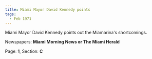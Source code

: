 ```yaml
---  
title: Miami Mayor David Kennedy points  
tags:  
  - Feb 1971  
---  
```

  
Miami Mayor David Kennedy points out the Miamarina's shortcomings.  
  
Newspapers: **Miami Morning News or The Miami Herald**  
  
Page: **1**, Section: **C** 
